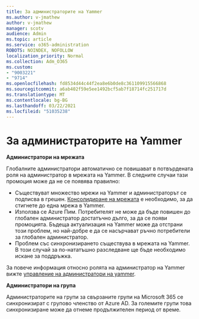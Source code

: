 ```yaml
---
title: За администраторите на Yammer
ms.author: v-jmathew
author: v-jmathew
manager: scotv
audience: Admin
ms.topic: article
ms.service: o365-administration
ROBOTS: NOINDEX, NOFOLLOW
localization_priority: Normal
ms.collection: Adm_O365
ms.custom:
- "9003221"
- "9714"
ms.openlocfilehash: fd8534d44c44f2ea8e6b0de8c361109915566868
ms.sourcegitcommit: a6ab402f59e5ee1492bcf5ab7f18714fc251717d
ms.translationtype: MT
ms.contentlocale: bg-BG
ms.lasthandoff: 03/22/2021
ms.locfileid: "51035238"
---
```

# <a name="about-yammer-admins"></a>За администраторите на Yammer

**Администратори на мрежата**

Глобалните администратори автоматично се повишават в потвърдената роля на администратор в мрежата на Yammer. В следните случаи тази промоция може да не се появява правилно:

- Съществуват множество мрежи на Yammer и администраторът се подписва в грешен. [Консолидиране на мрежата](https://docs.microsoft.com/yammer/configure-your-yammer-network/consolidate-multiple-yammer-networks) е необходимо, за да стигнете до една мрежа в Yammer.
- Използва се Azure Пим. Потребителят не може да бъде повишен до глобален администратор достатъчно дълго, за да се появи промоцията. Бъдеща актуализация на Yammer може да отстрани този проблем, но най-добре е да се насърчават ръчно потребители за глобален администратор.
- Проблем със синхронизирането съществува в мрежата на Yammer. В този случай за по-нататъшно разследване ще бъде необходимо искане за поддръжка.

За повече информация относно ролята на администратор на Yammer вижте [управление на администратори на yammer](https://docs.microsoft.com/yammer/manage-yammer-users/manage-yammer-admins).

**Администратори на група**

Администраторите на групи за свързаните групи на Microsoft 365 се синхронизират с групово членство от Azure AD. За големите групи това синхронизиране може да отнеме продължителен период от време.
